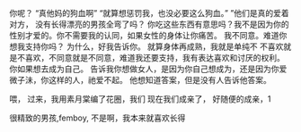  你呢？
“真他妈的狗血啊”
“就算想惩罚我，也没必要这么狗血。”
”他们是真的爱着对方，
没有长得漂亮的男孩全弯了吗？
你吃这些东西有意思吗？我不是因为你的性别才爱的。你不需要我的认同，如果女性的身体让你痛苦。
我不同意。难道你想我支持你吗？
为什么，好我告诉你。
就算身体再成熟，我就是单纯不
不喜欢就是不喜欢，不同意就是不同意，难道我还要支持，我有表达喜欢和讨厌的权利。
你如果想去成为自己。
告诉我你想做女人，是因为你自己想成为，还是因为你爱微子沬，你这样的人，祂爱不起。
他想知道答案，但是没有人告诉他答案。

喂，
过来，我用素月棠编了花圈，我们
现在我们成亲了，
好随便的成亲，1

很精致的男孩,femboy,
不是啊，我本来就喜欢长得